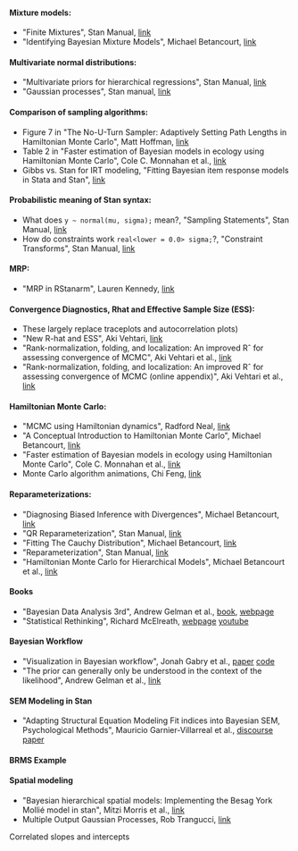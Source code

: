 #### Mixture models:
* "Finite Mixtures", Stan Manual, [link](https://mc-stan.org/docs/2_23/stan-users-guide/mixture-modeling-chapter.html)
* "Identifying Bayesian Mixture Models", Michael Betancourt, [link](https://mc-stan.org/users/documentation/case-studies/identifying_mixture_models.html)

#### Multivariate normal distributions:
* "Multivariate priors for hierarchical regressions", Stan Manual, [link](https://mc-stan.org/docs/2_23/stan-users-guide/multivariate-hierarchical-priors-section.html)
* "Gaussian processes", Stan manual, [link](https://mc-stan.org/docs/2_23/stan-users-guide/gaussian-processes-chapter.html)

#### Comparison of sampling algorithms:
* Figure 7 in "The No-U-Turn Sampler: Adaptively Setting Path Lengths in Hamiltonian Monte Carlo", Matt Hoffman, [link](http://jmlr.org/papers/volume15/hoffman14a/hoffman14a.pdf)
* Table 2 in "Faster estimation of Bayesian models in ecology using Hamiltonian Monte Carlo", Cole C. Monnahan et al., [link](https://besjournals.onlinelibrary.wiley.com/doi/epdf/10.1111/2041-210X.12681)
* Gibbs vs. Stan for IRT modeling, "Fitting Bayesian item response models in Stata
and Stan", [link](http://www.stat.columbia.edu/~gelman/research/published/stan_v_stata_IRT.pdf)

#### Probabilistic meaning of Stan syntax:
* What does `y ~ normal(mu, sigma);` mean?, "Sampling Statements", Stan Manual, [link](https://mc-stan.org/docs/2_23/reference-manual/sampling-statements-section.html)
* How do constraints work `real<lower = 0.0> sigma;`?, "Constraint Transforms", Stan Manual, [link](https://mc-stan.org/docs/2_23/reference-manual/variable-transforms-chapter.html)

#### MRP:
* "MRP in RStanarm", Lauren Kennedy, [link](https://github.com/lauken13/rstanarm/blob/master/vignettes/mrp.Rmd)

#### Convergence Diagnostics, Rhat and Effective Sample Size (ESS):
* These largely replace traceplots and autocorrelation plots)
* "New R-hat and ESS", Aki Vehtari, [link](https://discourse.mc-stan.org/t/new-r-hat-and-ess/8165)
* "Rank-normalization, folding, and localization: An improved Rˆ for assessing convergence of MCMC", Aki Vehtari et al., [link](https://arxiv.org/abs/1903.08008)
* "Rank-normalization, folding, and localization: An improved Rˆ for assessing convergence of MCMC (online appendix)", Aki Vehtari et al., [link](https://avehtari.github.io/rhat_ess/rhat_ess.html)

#### Hamiltonian Monte Carlo:
* "MCMC using Hamiltonian dynamics", Radford Neal, [link](https://arxiv.org/abs/1206.1901)
* "A Conceptual Introduction to Hamiltonian Monte Carlo", Michael Betancourt, [link](https://arxiv.org/abs/1701.02434)
* "Faster estimation of Bayesian models in ecology using Hamiltonian Monte Carlo", Cole C. Monnahan et al., [link](https://besjournals.onlinelibrary.wiley.com/doi/epdf/10.1111/2041-210X.12681)
* Monte Carlo algorithm animations, Chi Feng, [link](https://chi-feng.github.io/mcmc-demo/app.html)

#### Reparameterizations:
* "Diagnosing Biased Inference with Divergences", Michael Betancourt, [link](https://mc-stan.org/users/documentation/case-studies/divergences_and_bias.html)
* "QR Reparameterization", Stan Manual, [link](https://mc-stan.org/docs/2_23/stan-users-guide/QR-reparameterization-section.html)
* "Fitting The Cauchy Distribution", Michael Betancourt, [link](https://betanalpha.github.io/assets/case_studies/fitting_the_cauchy.html)
* "Reparameterization", Stan Manual, [link](https://mc-stan.org/docs/2_23/stan-users-guide/reparameterization-section.html)
* "Hamiltonian Monte Carlo for Hierarchical Models", Michael Betancourt et al., [link](https://arxiv.org/abs/1312.0906)

#### Books
* "Bayesian Data Analysis 3rd", Andrew Gelman et al., [book](http://www.stat.columbia.edu/~gelman/book/BDA3.pdf), [webpage](http://www.stat.columbia.edu/~gelman/book/)
* "Statistical Rethinking", Richard McElreath, [webpage](https://xcelab.net/rm/statistical-rethinking/) [youtube](https://www.youtube.com/watch?v=4WVelCswXo4&list=PLDcUM9US4XdNM4Edgs7weiyIguLSToZRI)

#### Bayesian Workflow
* "Visualization in Bayesian workflow", Jonah Gabry et al., [paper](https://arxiv.org/abs/1709.01449) [code](https://github.com/jgabry/bayes-vis-paper)
* "The prior can generally only be understood in the context of the likelihood", Andrew Gelman et al., [link](https://arxiv.org/abs/1708.07487)

#### SEM Modeling in Stan
* "Adapting Structural Equation Modeling Fit indices into Bayesian SEM, Psychological Methods", Mauricio Garnier-Villarreal et al., [discourse](https://discourse.mc-stan.org/t/new-paper-adapting-structural-equation-modeling-fit-indices-into-bayesian-sem-psychological-methods/10262) [paper](https://www.ncbi.nlm.nih.gov/pubmed/31180693)

#### BRMS Example

#### Spatial modeling
* "Bayesian hierarchical spatial models: Implementing the Besag York Mollié model in stan", Mitzi Morris et al., [link](https://www.sciencedirect.com/science/article/pii/S1877584518301175)
* Multiple Output Gaussian Processes, Rob Trangucci, [link](https://github.com/rtrangucci/multi_output_gps)

Correlated slopes and intercepts
